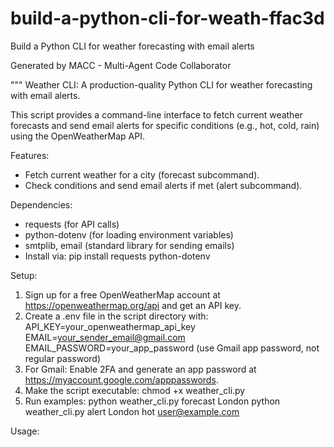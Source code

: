 # build-a-python-cli-for-weath-ffac3d

Build a Python CLI for weather forecasting with email alerts

Generated by MACC - Multi-Agent Code Collaborator

"""
Weather CLI: A production-quality Python CLI for weather forecasting with email alerts.

This script provides a command-line interface to fetch current weather forecasts and send email
alerts for specific conditions (e.g., hot, cold, rain) using the OpenWeatherMap API.

Features:
- Fetch current weather for a city (forecast subcommand).
- Check conditions and send email alerts if met (alert subcommand).

Dependencies:
- requests (for API calls)
- python-dotenv (for loading environment variables)
- smtplib, email (standard library for sending emails)
- Install via: pip install requests python-dotenv

Setup:
1. Sign up for a free OpenWeatherMap account at https://openweathermap.org/api and get an API key.
2. Create a .env file in the script directory with:
   API_KEY=your_openweathermap_api_key
   EMAIL=your_sender_email@gmail.com
   EMAIL_PASSWORD=your_app_password (use Gmail app password, not regular password)
3. For Gmail: Enable 2FA and generate an app password at https://myaccount.google.com/apppasswords.
4. Make the script executable: chmod +x weather_cli.py
5. Run examples:
   python weather_cli.py forecast London
   python weather_cli.py alert London hot user@example.com

Usage:
